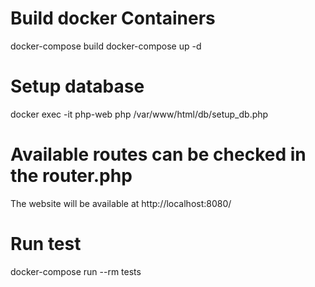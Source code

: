 # Build docker Containers
docker-compose build
docker-compose up -d
# Setup database
docker exec -it php-web php /var/www/html/db/setup_db.php
# Available routes can be checked in the router.php
The website will be available at http://localhost:8080/
# Run test
docker-compose run --rm tests